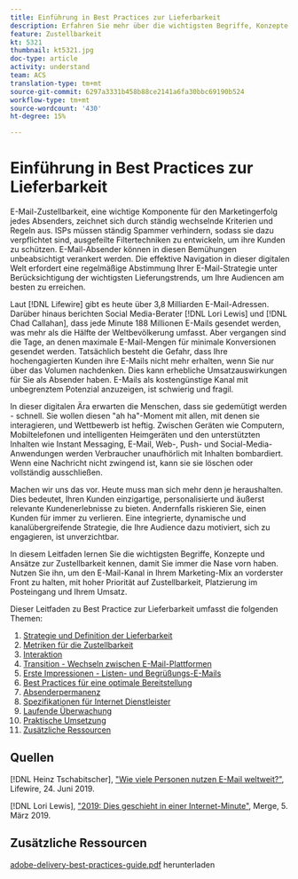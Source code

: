 ```yaml
---
title: Einführung in Best Practices zur Lieferbarkeit
description: Erfahren Sie mehr über die wichtigsten Begriffe, Konzepte und Ansätze zur Zustellbarkeit, damit Sie den Erfolg Ihres Marketing-Programms sicherstellen können.
feature: Zustellbarkeit
kt: 5321
thumbnail: kt5321.jpg
doc-type: article
activity: understand
team: ACS
translation-type: tm+mt
source-git-commit: 6297a3331b458b88ce2141a6fa30bbc69190b524
workflow-type: tm+mt
source-wordcount: '430'
ht-degree: 15%

---
```



# Einführung in Best Practices zur Lieferbarkeit

E-Mail-Zustellbarkeit, eine wichtige Komponente für den Marketingerfolg jedes Absenders, zeichnet sich durch ständig wechselnde Kriterien und Regeln aus. ISPs müssen ständig Spammer verhindern, sodass sie dazu verpflichtet sind, ausgefeilte Filtertechniken zu entwickeln, um ihre Kunden zu schützen. E-Mail-Absender können in diesen Bemühungen unbeabsichtigt verankert werden. Die effektive Navigation in dieser digitalen Welt erfordert eine regelmäßige Abstimmung Ihrer E-Mail-Strategie unter Berücksichtigung der wichtigsten Lieferungstrends, um Ihre Audiencen am besten zu erreichen.

Laut [!DNL Lifewire] gibt es heute über 3,8 Milliarden E-Mail-Adressen. Darüber hinaus berichten Social Media-Berater [!DNL Lori Lewis] und [!DNL Chad Callahan], dass jede Minute 188 Millionen E-Mails gesendet werden, was mehr als die Hälfte der Weltbevölkerung umfasst. Aber vergangen sind die Tage, an denen maximale E-Mail-Mengen für minimale Konversionen gesendet werden. Tatsächlich besteht die Gefahr, dass Ihre hochengagierten Kunden ihre E-Mails nicht mehr erhalten, wenn Sie nur über das Volumen nachdenken. Dies kann erhebliche Umsatzauswirkungen für Sie als Absender haben. E-Mails als kostengünstige Kanal mit unbegrenztem Potenzial anzuzeigen, ist schwierig und fragil.

In dieser digitalen Ära erwarten die Menschen, dass sie gedemütigt werden - schnell. Sie wollen diesen &quot;ah ha&quot;-Moment mit allen, mit denen sie interagieren, und Wettbewerb ist heftig. Zwischen Geräten wie Computern, Mobiltelefonen und intelligenten Heimgeräten und den unterstützten Inhalten wie Instant Messaging, E-Mail, Web-, Push- und Social-Media-Anwendungen werden Verbraucher unaufhörlich mit Inhalten bombardiert. Wenn eine Nachricht nicht zwingend ist, kann sie sie löschen oder vollständig ausschließen.

Machen wir uns das vor. Heute muss man sich mehr denn je heraushalten. Dies bedeutet, Ihren Kunden einzigartige, personalisierte und äußerst relevante Kundenerlebnisse zu bieten. Andernfalls riskieren Sie, einen Kunden für immer zu verlieren. Eine integrierte, dynamische und kanalübergreifende Strategie, die Ihre Audience dazu motiviert, sich zu engagieren, ist unverzichtbar.

In diesem Leitfaden lernen Sie die wichtigsten Begriffe, Konzepte und Ansätze zur Zustellbarkeit kennen, damit Sie immer die Nase vorn haben. Nutzen Sie ihn, um den E-Mail-Kanal in Ihrem Marketing-Mix an vorderster Front zu halten, mit hoher Priorität auf Zustellbarkeit, Platzierung im Posteingang und Ihrem Umsatz.

Dieser Leitfaden zu Best Practice zur Lieferbarkeit umfasst die folgenden Themen:

1. [Strategie und Definition der Lieferbarkeit](/help/deliverability-strategy-and-definition.md)
2. [Metriken für die Zustellbarkeit](/help/metrics/metrics-overview.md)
3. [Interaktion](/help/engagement.md)
4. [Transition - Wechseln zwischen E-Mail-Plattformen](/help/transition-process/switching-email-platforms.md)
5. [Erste Impressionen - Listen- und Begrüßungs-E-Mails](/help/first-impressions/address-collection-and-list-growth.md)
6. [Best Practices für eine optimale Bereitstellung](/help/content-best-practices-for-optimal-delivery.md)
7. [Absenderpermanenz](/help/sender-permanence.md)
8. [Spezifikationen für Internet Dienstleister](/help/internet-service-provider-specifics/overview.md)
9. [Laufende Überwachung](/help/ongoing-monitoring.md)
10. [Praktische Umsetzung](/help/putting-it-in-practice/putting-it-in-practice.md)
11. [Zusätzliche Ressourcen](/help/additional-resources/general-resources.md)

## Quellen

[!DNL Heinz Tschabitscher],  [&quot;Wie viele Personen nutzen E-Mail weltweit?&quot;](https://www.lifewire.com/how-many-email-users-are-there-1171213), Lifewire, 24. Juni 2019.

[!DNL Lori Lewis],  [&quot;2019: Dies geschieht in einer Internet-Minute&quot;](https://www.allaccess.com/merge/archive/29580/2019-this-is-what-happens-in-an-internet-minute), Merge, 5. März 2019.

## Zusätzliche Ressourcen

[adobe-delivery-best-practices-guide.pdf](/help/assets/adobe-deliverability-best-practice-guide.pdf) herunterladen
